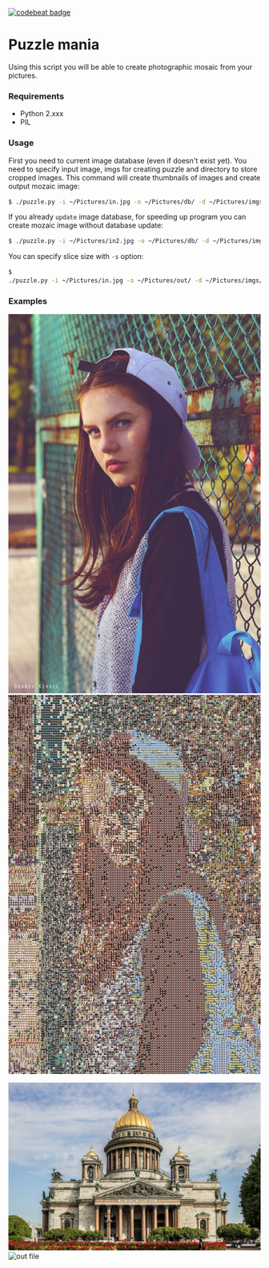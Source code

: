 [![codebeat badge](https://codebeat.co/badges/4d79217c-c0cd-4092-bf2f-169e5bbda1cc)](https://codebeat.co/projects/github-com-luminousmen-puzzle_mania)

# Puzzle mania

Using this script you will be able to create photographic mosaic from your pictures. 

### Requirements


  - Python 2.xxx
  - PIL

### Usage

First you need to current image database (even if doesn't exist yet). You need to specify input image, imgs for creating puzzle and directory to store cropped images. This command will create thumbnails of images and create output mozaic image:

```bash
$ ./puzzle.py -i ~/Pictures/in.jpg -o ~/Pictures/db/ -d ~/Pictures/imgs/ 

```

If you already ```update``` image database, for speeding up program you can create mozaic image without database update:

```bash
$ ./puzzle.py -i ~/Pictures/in2.jpg -o ~/Pictures/db/ -d ~/Pictures/imgs/ --update

```
You can specify slice size with ```-s``` option:
```bash
$ 
./puzzle.py -i ~/Pictures/in.jpg -o ~/Pictures/out/ -d ~/Pictures/imgs/ -s 16
```

### Examples
![in file2](/examples/in2.jpg)
![out file2](/examples/out2.jpg)

![in file](/examples/in.jpg)
![out file](/examples/out.jpg)
